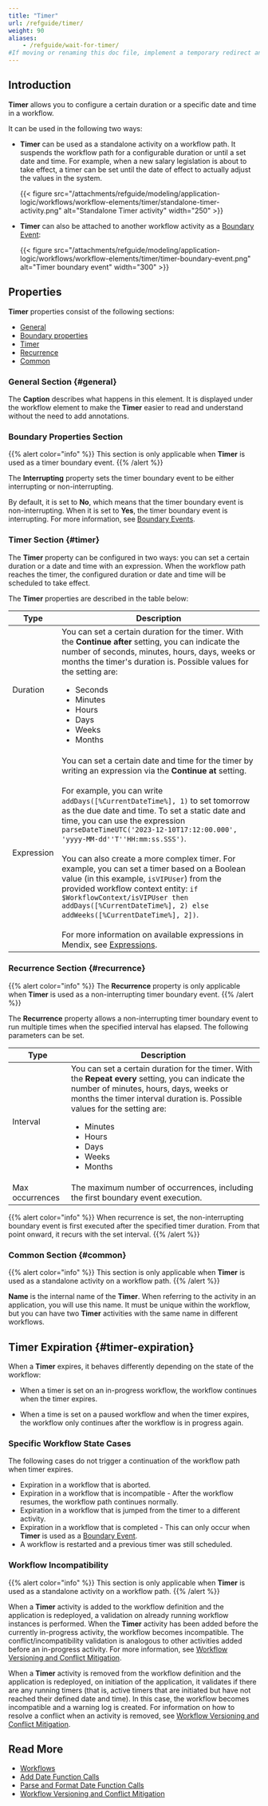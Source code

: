 ```yaml
---
title: "Timer"
url: /refguide/timer/
weight: 90
aliases:
    - /refguide/wait-for-timer/
#If moving or renaming this doc file, implement a temporary redirect and let the respective team know they should update the URL in the product. See Mapping to Products for more details.
---
```


## Introduction

**Timer** allows you to configure a certain duration or a specific date and time in a workflow.

It can be used in the following two ways:

* **Timer** can be used as a standalone activity on a workflow path. It suspends the workflow path for a configurable duration or until a set date and time. For example, when a new salary legislation is about to take effect, a timer can be set until the date of effect to actually adjust the values in the system.

    {{< figure src="/attachments/refguide/modeling/application-logic/workflows/workflow-elements/timer/standalone-timer-activity.png" alt="Standalone Timer activity" width="250" >}}

* **Timer** can also be attached to another workflow activity as a [Boundary Event](/refguide/workflow-boundary-events/):

    {{< figure src="/attachments/refguide/modeling/application-logic/workflows/workflow-elements/timer/timer-boundary-event.png" alt="Timer boundary event" width="300" >}}

## Properties

**Timer** properties consist of the following sections:

* [General](#general)
* [Boundary properties](#boundary-properties)
* [Timer](#timer)
* [Recurrence](#recurrence)
* [Common](#common)

### General Section {#general}

The **Caption** describes what happens in this element. It is displayed under the workflow element to make the **Timer** easier to read and understand without the need to add annotations.

### Boundary Properties Section

{{% alert color="info" %}}
This section is only applicable when **Timer** is used as a timer boundary event.
{{% /alert %}}

The **Interrupting** property sets the timer boundary event to be either interrupting or non-interrupting.

By default, it is set to **No**, which means that the timer boundary event is non-interrupting. When it is set to **Yes**, the timer boundary event is interrupting. For more information, see [Boundary Events](/refguide/workflow-boundary-events/).

### Timer Section {#timer}

The **Timer** property can be configured in two ways: you can set a certain duration or a date and time with an expression. When the workflow path reaches the timer, the configured duration or date and time will be scheduled to take effect.

The **Timer** properties are described in the table below:

| Type | Description |
| --- | --- |
| Duration | You can set a certain duration for the timer. With the **Continue after** setting, you can indicate the number of seconds, minutes, hours, days, weeks or months the timer's duration is. Possible values for the setting are:<br /><ul><li>Seconds</li><li>Minutes</li><li>Hours</li><li>Days</li><li>Weeks</li><li>Months</li> </ul> |
| Expression | You can set a certain date and time for the timer by writing an expression via the **Continue at** setting.<br><br>For example, you can write `addDays([%CurrentDateTime%], 1)` to set tomorrow as the due date and time. To set a static date and time, you can use the expression `parseDateTimeUTC('2023-12-10T17:12:00.000', 'yyyy-MM-dd''T''HH:mm:ss.SSS')`.<br><br>You can also create a more complex timer. For example, you can set a timer based on a Boolean value (in this example, `isVIPUser`) from the provided workflow context entity: `if $WorkflowContext/isVIPUser then addDays([%CurrentDateTime%], 2) else addWeeks([%CurrentDateTime%], 2])`.<br><br>For more information on available expressions in Mendix, see [Expressions](/refguide/expressions/). |

### Recurrence Section {#recurrence}

{{% alert color="info" %}}
The **Recurrence** property is only applicable when **Timer** is used as a non-interrupting timer boundary event.
{{% /alert %}}

The **Recurrence** property allows a non-interrupting timer boundary event to run multiple times when the specified interval has elapsed. The following parameters can be set.

| Type | Description |
| --- | --- |
| Interval | You can set a certain duration for the timer. With the **Repeat every** setting, you can indicate the number of minutes, hours, days, weeks or months the timer interval duration is. Possible values for the setting are:<br /><ul><li>Minutes</li><li>Hours</li><li>Days</li><li>Weeks</li><li>Months</li> </ul> |
| Max occurrences | The maximum number of occurrences, including the first boundary event execution.|

{{% alert color="info" %}}
When recurrence is set, the non-interrupting boundary event is first executed after the specified timer duration. From that point onward, it recurs with the set interval.
{{% /alert %}}

### Common Section {#common}

{{% alert color="info" %}}
This section is only applicable when **Timer** is used as a standalone activity on a workflow path.
{{% /alert %}}

**Name** is the internal name of the **Timer**. When referring to the activity in an application, you will use this name. It must be unique within the workflow, but you can have two **Timer** activities with the same name in different workflows.

## Timer Expiration {#timer-expiration}

When a **Timer** expires, it behaves differently depending on the state of the workflow:

* When a timer is set on an in-progress workflow, the workflow continues when the timer expires.

* When a time is set on a paused workflow and when the timer expires, the workflow only continues after the workflow is in progress again.

### Specific Workflow State Cases

The following cases do not trigger a continuation of the workflow path when timer expires.

* Expiration in a workflow that is aborted.
* Expiration in a workflow that is incompatible - After the workflow resumes, the workflow path continues normally.
* Expiration in a workflow that is jumped from the timer to a different activity. 
* Expiration in a workflow that is completed - This can only occur when **Timer** is used as a [Boundary Event](/refguide/workflow-boundary-events/).
* A workflow is restarted and a previous timer was still scheduled.

### Workflow Incompatibility

{{% alert color="info" %}}
This section is only applicable when **Timer** is used as a standalone activity on a workflow path.
{{% /alert %}}

When a **Timer** activity is added to the workflow definition and the application is redeployed, a validation on already running workflow instances is performed. When the **Timer** activity has been added before the currently in-progress activity, the workflow becomes incompatible. The conflict/incompatibility validation is analogous to other activities added before an in-progress activity. For more information, see [Workflow Versioning and Conflict Mitigation](/refguide/workflow-versioning/).

When a **Timer** activity is removed from the workflow definition and the application is redeployed, on initiation of the application, it validates if there are any running timers (that is, active timers that are initiated but have not reached their defined date and time). In this case, the workflow becomes incompatible and a warning log is created. For information on how to resolve a conflict when an activity is removed, see [Workflow Versioning and Conflict Mitigation](/refguide/workflow-versioning/).

## Read More

* [Workflows](/refguide/workflows/)
* [Add Date Function Calls](/refguide/add-date-function-calls/)
* [Parse and Format Date Function Calls](/refguide/parse-and-format-date-function-calls/)
* [Workflow Versioning and Conflict Mitigation](/refguide/workflow-versioning/)
